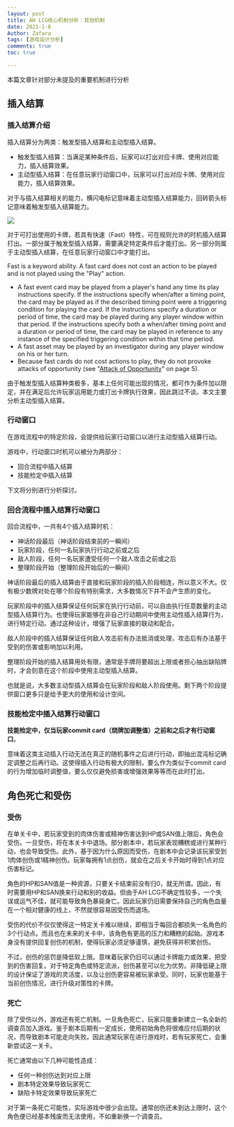 ```yaml
---
layout: post
title: AH LCG核心机制分析：其他机制
date: 2021-1-8
Author: Zafara
tags: [游戏设计分析]
comments: true
toc: true

---
```


本篇文章针对部分未提及的重要机制进行分析

## 插入结算

### 插入结算介绍

插入结算分为两类：触发型插入结算和主动型插入结算。

- 触发型插入结算：当满足某种条件后，玩家可以打出对应卡牌、使用对应能力，插入结算效果。
- 主动型插入结算：在任意玩家行动窗口中，玩家可以打出对应卡牌、使用对应能力，插入结算效果。

对于与插入结算相关的能力，横闪电标记意味着主动型插入结算能力，回转箭头标记意味着触发型插入结算能力。

![](https://pic.downk.cc/item/5ff709803ffa7d37b36881ac.png)

对于可打出使用的卡牌，若具有快速（Fast）特性，可在规则允许的时机插入结算打出。一部分属于触发型插入结算，需要满足特定条件后才能打出。另一部分则属于主动型插入结算，在任意玩家行动窗口中才能打出。

Fast is a keyword ability. A fast card does not cost an action to be played and is not played using the "Play" action.

- A fast event card may be played from a player's hand any time its play instructions specify. If the instructions specify when/after a timing point, the card may be played as if the described timing point were a triggering condition for playing the card. If the instructions specify a duration or period of time, the card may be played during any player window within that period. If the instructions specify both a when/after timing point and a duration or period of time, the card may be played in reference to any instance of the specified triggering condition within that time period.
- A fast asset may be played by an investigator during any player window on his or her turn.
- Because fast cards do not cost actions to play, they do not provoke attacks of opportunity (see "[Attack of Opportunity](https://arkhamdb.com/rules#Attack_of_Opportunity)" on page 5).

由于触发型插入结算种类极多，基本上任何可能出现的情况，都可作为条件加以限定，并在满足后允许玩家运用能力或打出卡牌执行效果，因此跳过不谈。本文主要分析主动型插入结算。

### 行动窗口

在游戏流程中的特定阶段，会提供给玩家行动窗口以进行主动型插入结算行动。

游戏中，行动窗口时机可以被分为两部分：

- 回合流程中插入结算
- 技能检定中插入结算

下文将分别进行分析探讨。

### 回合流程中插入结算行动窗口

回合流程中，一共有4个插入结算时机：

- 神话阶段最后（神话阶段结束前的一瞬间）
- 玩家阶段，任何一名玩家执行行动之前或之后
- 敌人阶段，任何一名玩家遭受任何一个敌人攻击之前或之后
- 整理阶段开始（整理阶段开始后的一瞬间）

神话阶段最后的插入结算由于直接和玩家阶段的插入阶段相连，所以意义不大。仅有极少数牌对处在哪个阶段有特别需求，大多数情况下并不会产生质的变化。

玩家阶段中的插入结算保证任何玩家在执行行动前，可以自由执行任意数量的主动型插入结算行为。也使得玩家能够在非自己行动期间中使用主动性插入结算行为，进行特定行动。通过这种设计，增强了玩家直接的联动和配合。

敌人阶段中的插入结算保证任何敌人攻击前有办法抵消或处理，攻击后有办法基于受到的伤害或影响加以利用。

整理阶段开始的插入结算用处有限，通常是手牌将要超出上限或者担心抽出缺陷牌时，才会刻意在这个阶段中使用主动型插入结算。

也就是说，大多数主动型插入结算会在玩家阶段和敌人阶段使用。剩下两个阶段提供窗口更多只是给予更大的使用和设计空间。

### 技能检定中插入结算行动窗口

**技能检定中，仅当玩家commit card（烧牌加调整值）之前和之后才有行动窗口**。

意味着这类主动插入行动无法在真正的随机事件之后进行行动，即抽出混沌标记确定调整之后再行动。这使得插入行动有极大的限制，要么作为类似于commit card的行为增加临时调整值，要么仅仅避免损害或增强效果等等而在此时打出。

## 角色死亡和受伤

### 受伤

在单关卡中，若玩家受到的肉体伤害或精神伤害达到HP或SAN值上限后，角色会受伤。一旦受伤，将在本关卡中退场。部分剧本中，若玩家表现糟糕或进行某种行动，也会导致受伤。此外，基于因为什么原因而受伤，在剧本中会记录该玩家受到1肉体创伤或1精神创伤。玩家每拥有1点创伤，就会在之后关卡开始时得到1点对应伤害标记。

角色的HP和SAN值是一种资源，只要关卡结束前没有归0，就无所谓。因此，有时需要用HP和SAN换来行动和别的收益。但由于AH LCG不确定性较多，一个失误或运气不佳，就可能导致角色暴毙身亡。因此玩家仍旧需要保持自己的角色血量在一个相对健康的线上，不然就很容易因受伤而退场。

受伤的代价不仅仅使得这一特定关卡难以继续，即相当于每回合都损失一名角色的3个行动点。而且也在未来的关卡中，该角色有更高的压力和糟糕的起始。游戏本身没有提供回复创伤的机制，使得玩家必须足够谨慎，避免获得并积累创伤。

不过，创伤的惩罚是降低软上限。意味着玩家仍旧可以通过卡牌能力或效果，把受到的伤害回复。对于特定角色或特定流派，创伤甚至可以化为优势。非降低硬上限的设计保证了游戏的灵活度，以及让创伤更容易被玩家承受。同时，玩家也能基于当前创伤情况，进行升级对策性的卡牌。

### 死亡

除了受伤以外，游戏还有死亡机制。一旦角色死亡，玩家只能重新建立一名全新的调查员加入游戏。鉴于剧本后期有一定成长，使用初始角色将很难应付后期的状况，而导致剧本可能走向失败。因此通常玩家在进行游戏时，若有玩家死亡，会重新尝试这一关卡。

死亡通常由以下几种可能性造成：

- 任何一种创伤达到对应上限
- 剧本特定效果导致玩家死亡
- 缺陷卡特定效果导致玩家死亡

对于第一条死亡可能性，实际游戏中很少会出现。通常创伤还未到达上限时，这个角色便已经基本残废而无法使用，不如重新换一个调查员。

